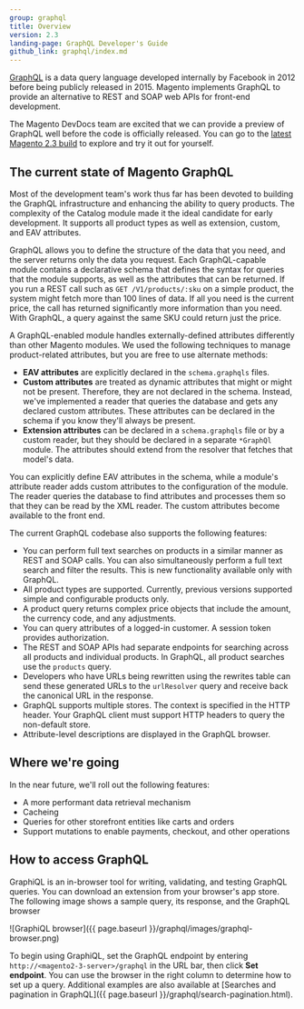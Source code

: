 ```yaml
---
group: graphql
title: Overview
version: 2.3
landing-page: GraphQL Developer's Guide
github_link: graphql/index.md
---
```


[GraphQL](http://graphql.org/) is a data query language developed internally by Facebook in 2012 before being publicly released in 2015. Magento implements GraphQL to provide an alternative to REST and SOAP web APIs for front-end development.

The Magento DevDocs team are excited that we can provide a preview of GraphQL well before the code is officially released. You can go to the [latest Magento 2.3 build](https://github.com/magento/magento2/tree/2.3-develop/app/code/Magento) to explore and try it out for yourself.

## The current state of Magento GraphQL

Most of the development team's work thus far has been devoted to building the GraphQL infrastructure and enhancing the ability to query products. The complexity of the Catalog module made it the ideal candidate for early development. It supports all product types as well as extension, custom, and EAV attributes.

GraphQL allows you to define the structure of the data that you need, and the server returns only the data you request. Each GraphQL-capable module contains a declarative schema that defines the syntax for queries that the module supports, as well as the attributes that can be returned. If you run a REST call such as `GET /V1/products/:sku` on a simple product, the system might fetch more than 100 lines of data. If all you need is the current price, the call has returned significantly more information than you need. With GraphQL, a query against the same SKU could return just the price.

A GraphQL-enabled module handles externally-defined attributes differently than other Magento modules. We used the following techniques to manage product-related attributes, but you are free to use alternate methods:

* **EAV attributes** are explicitly declared in the `schema.graphqls` files.
* **Custom attributes** are treated as dynamic attributes that might or might not be present. Therefore, they are not declared in the schema. Instead, we've implemented a reader that queries the database and gets any declared custom attributes. These attributes can be declared in the schema if you know they'll always be present.
* **Extension attributes** can be declared in a `schema.graphqls` file or by a custom reader, but they should be declared in a separate `*GraphQl` module. The attributes should extend from the resolver that fetches that model's data.

You can explicitly define EAV attributes in the schema, while a module's attribute reader adds custom attributes to the configuration of the module. The reader queries the database to find attributes and processes them so that they can be read by the XML reader. The custom attributes become available to the front end.

The current GraphQL codebase also supports the following features:

* You can perform full text searches on products in a similar manner as REST and SOAP calls. You can also simultaneously perform a full text search and filter the results. This is new functionality available only with GraphQL.
* All product types are supported. Currently, previous versions supported simple and configurable products only.
* A product query returns complex price objects that include the amount, the currency code, and any adjustments.
* You can query attributes of a logged-in customer. A session token provides authorization.
* The REST and SOAP APIs had separate endpoints for searching across all products and individual products. In GraphQL, all product searches use the `products` query.
* Developers who have URLs being rewritten using the rewrites table can send these generated URLs to the `urlResolver` query and receive back the canonical URL in the response.
* GraphQL supports multiple stores. The context is specified in the HTTP header.  Your GraphQL client must support HTTP headers to query the non-default store.
* Attribute-level descriptions are displayed in the GraphQL browser.

## Where we're going

In the near future, we'll roll out the following features:

* A more performant data retrieval mechanism
* Cacheing
* Queries for other storefront entities like carts and orders
* Support mutations to enable payments, checkout, and other operations

## How to access GraphQL

GraphiQL is an in-browser tool for writing, validating, and testing GraphQL queries. You can download an extension from your browser's app store. The following image shows a sample query, its response, and the GraphQL browser

![GraphiQL browser]({{ page.baseurl }}/graphql/images/graphql-browser.png)

To begin using GraphiQL, set the GraphQL endpoint by entering `http://<magento2-3-server>/graphql` in the URL bar, then click **Set endpoint**. You can use the browser in the right column to determine how to set up a query. Additional examples are also available at [Searches and pagination in GraphQL]({{ page.baseurl }}/graphql/search-pagination.html).
